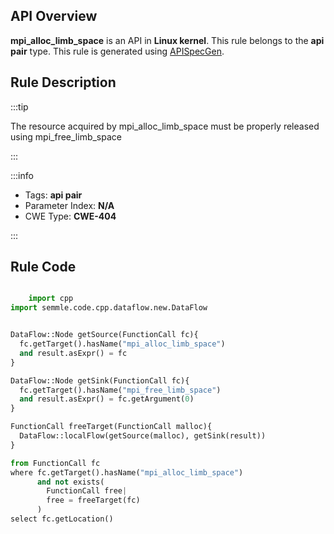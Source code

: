 ---
---


## API Overview
**mpi_alloc_limb_space** is an API in **Linux kernel**. This rule belongs to the **api pair** type. This rule is generated using [APISpecGen](../../tools/APISpecGen).
## Rule Description

:::tip

The resource acquired by mpi_alloc_limb_space must be properly released using mpi_free_limb_space

:::

:::info

- Tags: **api pair**
- Parameter Index: **N/A**
- CWE Type: **CWE-404**

:::

## Rule Code
```python

    import cpp
import semmle.code.cpp.dataflow.new.DataFlow


DataFlow::Node getSource(FunctionCall fc){
  fc.getTarget().hasName("mpi_alloc_limb_space")
  and result.asExpr() = fc
}

DataFlow::Node getSink(FunctionCall fc){
  fc.getTarget().hasName("mpi_free_limb_space")
  and result.asExpr() = fc.getArgument(0)
}

FunctionCall freeTarget(FunctionCall malloc){
  DataFlow::localFlow(getSource(malloc), getSink(result))
}

from FunctionCall fc
where fc.getTarget().hasName("mpi_alloc_limb_space")
      and not exists(
        FunctionCall free| 
        free = freeTarget(fc)
      )
select fc.getLocation()

    
```